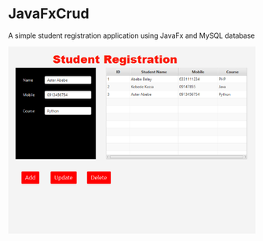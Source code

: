 # JavaFxCrud
A simple student registration application using JavaFx and MySQL database

![alt text](https://github.com/Zelalem-E-Chekole/JavaFxCrud/blob/main/view.png?raw=true)
